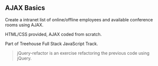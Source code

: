 ## AJAX Basics

Create a intranet list of online/offline employees and available conference rooms using AJAX.

HTML/CSS provided, AJAX coded from scratch.

Part of Treehouse Full Stack JavaScript Track.

> jQuery-refactor is an exercise refactoring the previous code using jQuery.
